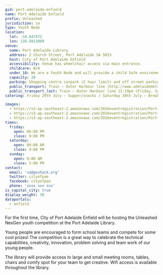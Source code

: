 ```yaml
---
gid: port-adelaide-enfield
name: Port Adelaide Enfield
prefix: Unleashed
jurisdiction: sa
type: Youth Node
location:
  lat: -34.847472
  lon: 138.5013009
venue:
  name: Port Adelaide Library
  address: 2 Church Street, Port Adelaide SA 5015
  host: City of Port Adelaide Enfield
  accessibility: Venue has wheelchair access via main entrance.
  childcare: N/A
  under_18: We are a Youth Node and will provide a child Safe environment - Guardians must ensure safety to and from events.
  capacity: 20
  parking: Shopping centre carpark (2 hour limit) and off street parking available within walking distance of venue.
  public_transport: Train – Outer Harbour line (http://www.adelaidemetro.com.au/routes/OUTHA) / Bus – Route 117 & 118 (http://www.adelaidemetro.com.au/routes/117 / http://www.adelaidemetro.com.au/routes/118).
  public_transport_last: Train – Outer Harbour line 11:19pm (Friday, Saturday & Sunday) to City. / Bus – Route 117 & 118 11:01pm (Friday) to City / 10:50pm (Saturday & Sunday) to City.
catering: Friday 29th July – Supper/snacks / Saturday 30th July – Breakfast/lunch/tea / Sunday 31st – Breakfast/lunch

images:
  - https://s3-ap-southeast-2.amazonaws.com/2016eventregistration/Port+Adelaide/PAE_201.png
  - https://s3-ap-southeast-2.amazonaws.com/2016eventregistration/Port+Adelaide/PAE_203.png
  - https://s3-ap-southeast-2.amazonaws.com/2016eventregistration/Port+Adelaide/PAE_204.png
times:
  friday:
    open: 06:00 PM
    close: 9:00 PM
  saturday:
    open: 09:00 AM
    close: 9:00 PM
  sunday:
    open: 9:00 AM
    close: 5:00 PM
contact:
  email: 'sa@govhack.org'
  twitter: cityofpae
  facebook: cityofpae
  phone: 'xxxx xxx xxx'
is_capital_city: true
display_weight: 30
dataportals:
  - enfield
---
```


For the first time, City of Port Adelaide Enfield will be hosting the Unleashed NexGen youth competition at the Port Adelaide Library. 

Young people are encouraged to form school teams and compete for some cool prizes! The competition is a great way to celebrate the technical capabilities, creativity, innovation, problem solving and team work of our young people. 

The library will provide access to large and small meeting rooms, tables, chairs and comfy spot for your team to get creative. Wifi access is available throughout the library.